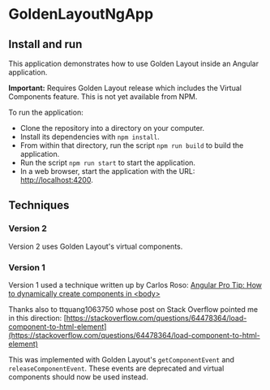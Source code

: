 # GoldenLayoutNgApp

## Install and run
This application demonstrates how to use Golden Layout inside an Angular application.

**Important:** Requires Golden Layout release which includes the Virtual Components feature. This is not yet available from NPM.

To run the application:
* Clone the repository into a directory on your computer.
* Install its dependencies with `npm install`.
* From within that directory, run the script `npm run build` to build the application.
* Run the script `npm run start` to start the application.
* In a web browser, start the application with the URL:\
[http://localhost:4200](http://localhost:4200).

## Techniques

### Version 2

Version 2 uses Golden Layout's virtual components.

### Version 1

Version 1 used a technique written up by Carlos Roso: [Angular Pro Tip: How to dynamically create components in \<body\>](https://medium.com/hackernoon/angular-pro-tip-how-to-dynamically-create-components-in-body-ba200cc289e6)

Thanks also to ttquang1063750 whose post on Stack Overflow pointed me in this direction:
  [https://stackoverflow.com/questions/64478364/load-component-to-html-element](https://stackoverflow.com/questions/64478364/load-component-to-html-element)

This was implemented with Golden Layout's `getComponentEvent` and `releaseComponentEvent`. These events are deprecated and virtual components should now be used instead.